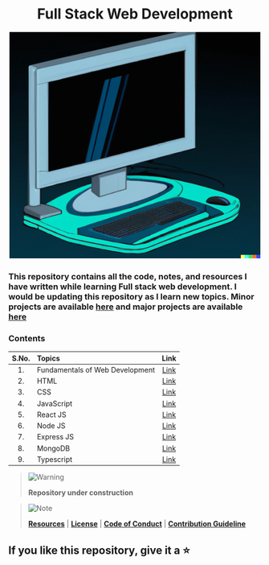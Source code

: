 <div align="center">

# Full Stack Web Development

<img src="./DALL_E_Generated.png" width="500" height="450" alt="DALL-E Generated Image of a old computer" />

</div>

### This repository contains all the code, notes, and resources I have written while learning Full stack web development. I would be updating this repository as I learn new topics. Minor projects are available [here](./Minor%20Projects/) and major projects are available [here](./Major_project.md)

### Contents

| S.No. | Topics                          |                      Link                       |
| :---: | :------------------------------ | :---------------------------------------------: |
|  1.   | Fundamentals of Web Development | [Link](./1_Web%20Dev%20Fundamentals/Readme.md)           |
|  2.   | HTML                            |               [Link](./2_FrontEnd/1_HTML/)      |
|  3.   | CSS                             |                [Link](./2_FrontEnd/2_CSS/Readme.md)                |
|  4.   | JavaScript                      |                [Link](./3_Javascript/)                 |
|  5.   | React JS                        |               [Link](./2_FrontEnd/3_REACT/Readme.md)               |
|  6.   | Node JS                         |              [Link](./4_BackEnd/1_Server/1_NODE_JS/)              |
|  7.   | Express JS                      |            [Link](./4_BackEnd/1_Server/2_EXPRESS_JS/)             |
|  8.   | MongoDB                         |             [Link](./4_BackEnd/2_Database/2_MONGO_DB/)              |
|  9.   | Typescript                      |                [Link](./5_Typescript/)                 |

> <picture>
>   <source media="(prefers-color-scheme: light)" srcset="https://raw.githubusercontent.com/Mqxx/GitHub-Markdown/main/blockquotes/badge/light-theme/warning.svg">
>   <img alt="Warning" src="https://raw.githubusercontent.com/Mqxx/GitHub-Markdown/main/blockquotes/badge/dark-theme/warning.svg">
> </picture><br>
>
> **Repository under construction**

> <picture>
>   <source media="(prefers-color-scheme: light)" srcset="https://raw.githubusercontent.com/Mqxx/GitHub-Markdown/main/blockquotes/badge/light-theme/note.svg">
>   <img alt="Note" src="https://raw.githubusercontent.com/Mqxx/GitHub-Markdown/main/blockquotes/badge/dark-theme/note.svg">
> </picture><br>
>
> **[Resources](./Extras/Resource.md)** | **[License](./Extras/LICENSE)** | **[Code of Conduct](./Extras/CODE_OF_CONDUCT.md)** | **[Contribution Guideline](./Extras/CONTRIBUTING.md)**

## If you like this repository, give it a ⭐️
